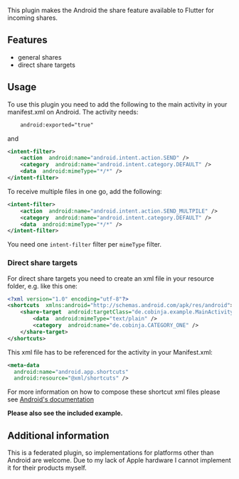 This plugin makes the Android the share feature available to Flutter for incoming shares.
## Features
- general shares
- direct share targets
## Usage
To use this plugin you need to add the following to the main activity in your manifest.xml on Android.
The activity needs:
```xml
    android:exported="true"
```
and 
```xml
<intent-filter>
	<action  android:name="android.intent.action.SEND" />
	<category  android:name="android.intent.category.DEFAULT" />
	<data  android:mimeType="*/*" />
</intent-filter>
```
To receive multiple files in one go, add the following:
```xml
<intent-filter>
	<action  android:name="android.intent.action.SEND_MULTPILE" />
	<category  android:name="android.intent.category.DEFAULT" />
	<data  android:mimeType="*/*" />
</intent-filter>
```
You need one ```intent-filter``` filter per ```mimeType``` filter.

### Direct share targets

For direct share targets you need to create an xml file in your resource folder, e.g. like this one:
```xml
<?xml version="1.0" encoding="utf-8"?>
<shortcuts  xmlns:android="http://schemas.android.com/apk/res/android">
	<share-target  android:targetClass="de.cobinja.example.MainActivity">
		<data  android:mimeType="text/plain" />
		<category  android:name="de.cobinja.CATEGORY_ONE" />
	</share-target>
</shortcuts>
```
This xml file has to be referenced for the activity in your Manifest.xml:
```xml
<meta-data
  android:name="android.app.shortcuts"
  android:resource="@xml/shortcuts" />
```

For more information on how to compose these shortcut xml files please see [Android's documentation](https://developer.android.com/training/sharing/receive#declare-share-target)

**Please also see the included example.**
## Additional information
This is a federated plugin, so implementations for platforms other than Android are welcome. Due to my lack of Apple hardware I cannot implement it for their products myself.
